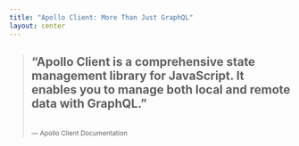 ```yaml
---
title: "Apollo Client: More Than Just GraphQL"
layout: center
---
```


> <h2>“Apollo Client is a comprehensive state management library for JavaScript. It enables you to manage both local and remote data with GraphQL.”</h2>
> <br>
> <small>— Apollo Client Documentation</small>
